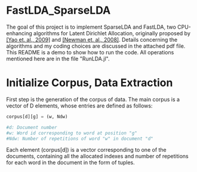 # FastLDA_SparseLDA
The goal of this project is to implement SparseLDA and FastLDA, two CPU-enhancing algorithms for Latent Dirichlet Allocation, originally proposed by [[Yao et. al., 2009]](https://www.researchgate.net/publication/221653450_Efficient_methods_for_topic_model_inference_on_streaming_document_collections) and [[Newman et. al., 2008]](https://www.researchgate.net/publication/221653277_Fast_collapsed_Gibbs_sampling_for_latent_Dirichlet_allocation). 
Details concerning the algorithms and my coding choices are discussed in the attached pdf file. 
This README is a demo to show how to run the code. All operations mentioned here are in the file "RunLDA.jl". 
# Initialize Corpus, Data Extraction 
First step is the generation of the corpus of data. 
The main corpus is a vector of D elements, whose entries are defined as follows: 
```julia
corpus[d][g] = (w, Ndw)

#d: Document number
#w: Word id corresponding to word at position "g"
#Ndw: Number of repetitions of word "w" in document "d"
```
 Each element (corpus[d]) is a vector corresponding to one of the documents, containing all the allocated indexes and number of repetitions for each word in the document in the form of tuples. 
 
